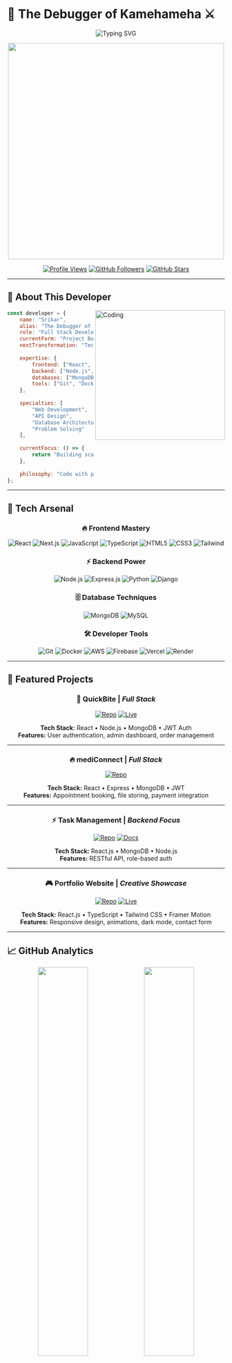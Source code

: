 # 🧠 The Debugger of Kamehameha ⚔️

<div align="center">
  <img src="https://readme-typing-svg.herokuapp.com?font=Fira+Code&size=22&duration=3000&pause=1000&color=FF6B35&center=true&vCenter=true&width=600&lines=Full+Stack+Developer;Building+Epic+Projects;Mastering+Modern+Tech+Stack;Power+Level:+Over+9000!" alt="Typing SVG" />
</div>

<p align="center">
  <img src="https://media.giphy.com/media/NXjxwCoPmCvNQpsVjR/giphy.gif" width="500"/>
</p>

<div align="center">
  
  [![Profile Views](https://komarev.com/ghpvc/?username=code-srikar&style=for-the-badge&color=orange)](https://github.com/code-srikar)
  [![GitHub Followers](https://img.shields.io/github/followers/code-srikar?style=for-the-badge&color=blue)](https://github.com/code-srikar)
  [![GitHub Stars](https://img.shields.io/github/stars/code-srikar?style=for-the-badge&color=yellow)](https://github.com/code-srikar)
  
</div>

---

## 🌟 About This Developer

<img align="right" alt="Coding" width="300" src="goku-kid-goku-niño.gif">

```javascript
const developer = {
    name: "Srikar",
    alias: "The Debugger of Kamehameha",
    role: "Full Stack Developer",
    currentForm: "Project Builder",
    nextTransformation: "Tech Lead",
    
    expertise: {
        frontend: ["React", "Next.js", "JavaScript", "TypeScript"],
        backend: ["Node.js", "Express", "Python", "Django"],
        databases: ["MongoDB", "MySQL"],
        tools: ["Git", "Docker", "AWS", "Firebase"]
    },
    
    specialties: [
        "Web Development",
        "API Design", 
        "Database Architecture",
        "Problem Solving"
    ],
    
    currentFocus: () => {
        return "Building scalable applications";
    },
    
    philosophy: "Code with purpose, build with passion"
};
```

---

## 🚀 Tech Arsenal

<div align="center">

### 🔥 Frontend Mastery
![React](https://img.shields.io/badge/React-20232A?style=for-the-badge&logo=react&logoColor=61DAFB)
![Next.js](https://img.shields.io/badge/Next.js-000000?style=for-the-badge&logo=nextdotjs&logoColor=white)
![JavaScript](https://img.shields.io/badge/JavaScript-F7DF1E?style=for-the-badge&logo=javascript&logoColor=black)
![TypeScript](https://img.shields.io/badge/TypeScript-007ACC?style=for-the-badge&logo=typescript&logoColor=white)
![HTML5](https://img.shields.io/badge/HTML5-E34F26?style=for-the-badge&logo=html5&logoColor=white)
![CSS3](https://img.shields.io/badge/CSS3-1572B6?style=for-the-badge&logo=css3&logoColor=white)
![Tailwind](https://img.shields.io/badge/Tailwind_CSS-38B2AC?style=for-the-badge&logo=tailwind-css&logoColor=white)

### ⚡ Backend Power
![Node.js](https://img.shields.io/badge/Node.js-43853D?style=for-the-badge&logo=node.js&logoColor=white)
![Express.js](https://img.shields.io/badge/Express.js-404D59?style=for-the-badge)
![Python](https://img.shields.io/badge/Python-3776AB?style=for-the-badge&logo=python&logoColor=white)
![Django](https://img.shields.io/badge/Django-092E20?style=for-the-badge&logo=django&logoColor=white)

### 🗄️ Database Techniques
![MongoDB](https://img.shields.io/badge/MongoDB-4EA94B?style=for-the-badge&logo=mongodb&logoColor=white)
![MySQL](https://img.shields.io/badge/MySQL-00000F?style=for-the-badge&logo=mysql&logoColor=white)

### 🛠️ Developer Tools
![Git](https://img.shields.io/badge/Git-F05032?style=for-the-badge&logo=git&logoColor=white)
![Docker](https://img.shields.io/badge/Docker-2496ED?style=for-the-badge&logo=docker&logoColor=white)
![AWS](https://img.shields.io/badge/AWS-232F3E?style=for-the-badge&logo=amazon-aws&logoColor=white)
![Firebase](https://img.shields.io/badge/Firebase-039BE5?style=for-the-badge&logo=Firebase&logoColor=white)
![Vercel](https://img.shields.io/badge/Vercel-000000?style=for-the-badge&logo=vercel&logoColor=white)
![Render](https://img.shields.io/badge/Render-000578?style=for-the-badge&logo=render&logoColor=white)

</div>

---

## 🎯 Featured Projects

<div align="center">

### 🌟 **QuickBite** | *Full Stack*
[![Repo](https://img.shields.io/badge/GitHub-View_Code-181717?style=for-the-badge&logo=github)](https://github.com/code-srikar/foodapp.git)
[![Live](https://img.shields.io/badge/Live-Demo-FF6B35?style=for-the-badge&logo=vercel)](https://s-quick-bite.netlify.app/)

**Tech Stack:** React • Node.js • MongoDB • JWT Auth  
**Features:** User authentication, admin dashboard, order management  

---

### 🔥 **mediConnect** | *Full Stack*
[![Repo](https://img.shields.io/badge/GitHub-View_Code-181717?style=for-the-badge&logo=github)](https://github.com/code-srikar/mediConnect.git)

**Tech Stack:** React • Express • MongoDB • JWT  
**Features:** Appointment booking, file storing, payment integration  

---

### ⚡ **Task Management** | *Backend Focus*
[![Repo](https://img.shields.io/badge/GitHub-View_Code-181717?style=for-the-badge&logo=github)](https://github.com/code-srikar/Tasks.git)
[![Docs](https://img.shields.io/badge/API-Documentation-4CAF50?style=for-the-badge&logo=swagger)](https://s-taskify.netlify.app/)

**Tech Stack:** React.js • MongoDB • Node.js  
**Features:** RESTful API, role-based auth  

---

### 🎮 **Portfolio Website** | *Creative Showcase*
[![Repo](https://img.shields.io/badge/GitHub-View_Code-181717?style=for-the-badge&logo=github)](https://github.com/code-srikar/my_portfolio.git)
[![Live](https://img.shields.io/badge/Live-Site-FF6B35?style=for-the-badge&logo=vercel)](https://msrikar-portfolio.netlify.app/)

**Tech Stack:** React.js • TypeScript • Tailwind CSS • Framer Motion  
**Features:** Responsive design, animations, dark mode, contact form  

</div>

---

## 📈 GitHub Analytics

<div align="center">
  <img src="https://github-readme-stats.vercel.app/api?username=code-srikar&show_icons=true&theme=radical&hide_border=true&bg_color=0D1117&title_color=FF6B35&icon_color=FF6B35&text_color=FFF" width="48%" />
  <img src="https://github-readme-streak-stats.herokuapp.com/?user=code-srikar&theme=radical&hide_border=true&background=0D1117&stroke=FF6B35&ring=FF6B35&fire=FF6B35&currStreakLabel=FF6B35" width="48%" />
</div>

<div align="center">
  <img src="https://github-readme-stats.vercel.app/api/top-langs/?username=code-srikar&layout=compact&theme=radical&hide_border=true&bg_color=0D1117&title_color=FF6B35&text_color=FFF" width="50%" />
</div>

---

## 🐉 Contribution Activity

<div align="center">
  <img src="https://github-readme-activity-graph.vercel.app/graph?username=code-srikar&bg_color=0d1117&color=ff6b35&line=ff6b35&point=ffffff&area=true&hide_border=true" />
</div>

---

## 🎯 Current Focus

<div align="center">

```
🔥 DEVELOPER TRANSFORMATION PROGRESS 🔥
████████████████████████████████░░ 85%

Current Objectives:
└── 🚀 Building Scalable Microservices
└── ☁️ Mastering Cloud Architecture (AWS/GCP)  
└── 📱 Learning Mobile Development (React Native)
└── 🤖 Exploring AI/ML Integration
└── 🏗️ Contributing to Open Source Projects
```

</div>

---

## 💼 Professional Skills

<div align="center">

| **Category** | **Technologies** | **Experience** |
|:---:|:---:|:---:|
| **Frontend** | React, Next.js, TypeScript | 🟢 Advanced |
| **Backend** | Node.js, Python, APIs | 🟢 Advanced |
| **Databases** | MongoDB, PostgreSQL | 🟡 Intermediate |
| **DevOps** | Docker, AWS, CI/CD | 🟡 Learning |
| **Mobile** | React Native | 🔵 Exploring |

</div>

---

## 🌟 Developer Quotes

<div align="center">
  
  > *"Clean code always looks like it was written by someone who cares."*
  
  > *"The best error message is the one that never shows up."*
  
  > *"First, solve the problem. Then, write the code."*

</div>

---

## 🔗 Connect & Collaborate

<div align="center">
  
  [![Portfolio](https://img.shields.io/badge/Portfolio-FF6B35?style=for-the-badge&logo=firefox&logoColor=white)](https://msrikar-portfolio.netlify.app/)
  [![LinkedIn](https://img.shields.io/badge/LinkedIn-0A66C2?style=for-the-badge&logo=linkedin&logoColor=white)](https://www.linkedin.com/in/srikar-marikanti-120191285)
  [![GitHub](https://img.shields.io/badge/GitHub-181717?style=for-the-badge&logo=github&logoColor=white)](https://github.com/code-srikar)
  [![Email](https://img.shields.io/badge/Email-D14836?style=for-the-badge&logo=gmail&logoColor=white)](mailto:official.srikar.work@gmail.com)
  [![Codolio](https://img.shields.io/badge/Codolio-1DA1F2?style=for-the-badge&logo=codolio&logoColor=white)](https://codolio.com/profile/srikar666)

</div>

---

<div align="center">
  <img src="dbs-broly.gif" width="400"/>
  
  ### 🌟 *"Building the future, one commit at a time"* 🌟
  
  <sub>⭐ Star my repos if you find them useful! Always open to collaboration! ⭐</sub>
</div>

---

<div align="center">
  <img src="https://capsule-render.vercel.app/api?type=waving&color=gradient&customColorList=6,11,20&height=100&section=footer&text=Let's%20Build%20Something%20Amazing&fontSize=16&fontAlignY=65&desc=The%20Debugger%20of%20Kamehameha&descAlignY=50&descAlign=50"/>
</div>
